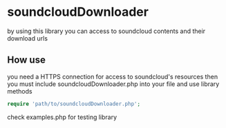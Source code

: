 # soundcloudDownloader
by using this library you can access to soundcloud contents and their download urls

## How use
you need a HTTPS connection for access to soundcloud's resources then you must include soundcloudDownloader.php into your file and use library methods
```php
require 'path/to/soundcloudDownloader.php';
```
check examples.php for testing library


